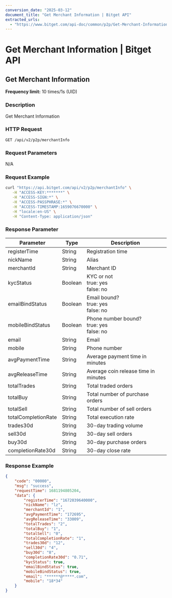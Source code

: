 ```yaml
---
conversion_date: "2025-03-12"
document_title: "Get Merchant Information | Bitget API"
extracted_urls:
  - "https://www.bitget.com/api-doc/common/p2p/Get-Merchant-Information"
---
```


# Get Merchant Information | Bitget API

## Get Merchant Information

**Frequency limit:** 10 times/1s (UID)

### Description
Get Merchant Information

### HTTP Request
```
GET /api/v2/p2p/merchantInfo
```

### Request Parameters
N/A

### Request Example
```bash
curl "https://api.bitget.com/api/v2/p2p/merchantInfo" \
   -H "ACCESS-KEY:*******" \
   -H "ACCESS-SIGN:*" \
   -H "ACCESS-PASSPHRASE:*" \
   -H "ACCESS-TIMESTAMP:1659076670000" \
   -H "locale:en-US" \
   -H "Content-Type: application/json"
```

### Response Parameter
| Parameter              | Type    | Description                             |
|------------------------|---------|-----------------------------------------|
| registerTime           | String  | Registration time                       |
| nickName               | String  | Alias                                   |
| merchantId             | String  | Merchant ID                             |
| kycStatus              | Boolean | KYC or not <br>true: yes<br>false: no  |
| emailBindStatus        | Boolean | Email bound? <br>true: yes<br>false: no|
| mobileBindStatus       | Boolean | Phone number bound? <br>true: yes<br>false: no|
| email                  | String  | Email                                   |
| mobile                 | String  | Phone number                            |
| avgPaymentTime         | String  | Average payment time in minutes         |
| avgReleaseTime         | String  | Average coin release time in minutes    |
| totalTrades            | String  | Total traded orders                     |
| totalBuy               | String  | Total number of purchase orders         |
| totalSell              | String  | Total number of sell orders             |
| totalCompletionRate    | String  | Total execution rate                    |
| trades30d              | String  | 30-day trading volume                   |
| sell30d                | String  | 30-day sell orders                      |
| buy30d                 | String  | 30-day purchase orders                  |
| completionRate30d      | String  | 30-day close rate                       |

### Response Example
```json
{
    "code": "00000",
    "msg": "success",
    "requestTime": 1681194805204,
    "data": {
        "registerTime": "1672039640000",
        "nickName": "lz",
        "merchantId": "1",
        "avgPaymentTime": "172695",
        "avgReleaseTime": "33009",
        "totalTrades": "2",
        "totalBuy": "1",
        "totalSell": "0",
        "totalCompletionRate": "1",
        "trades30d": "12",
        "sell30d": "4",
        "buy30d": "8",
        "completionRate30d": "0.71",
        "kycStatus": true,
        "emailBindStatus": true,
        "mobileBindStatus": true,
        "email": "******@*****.com",
        "mobile": "18*34"
    }
}
```


